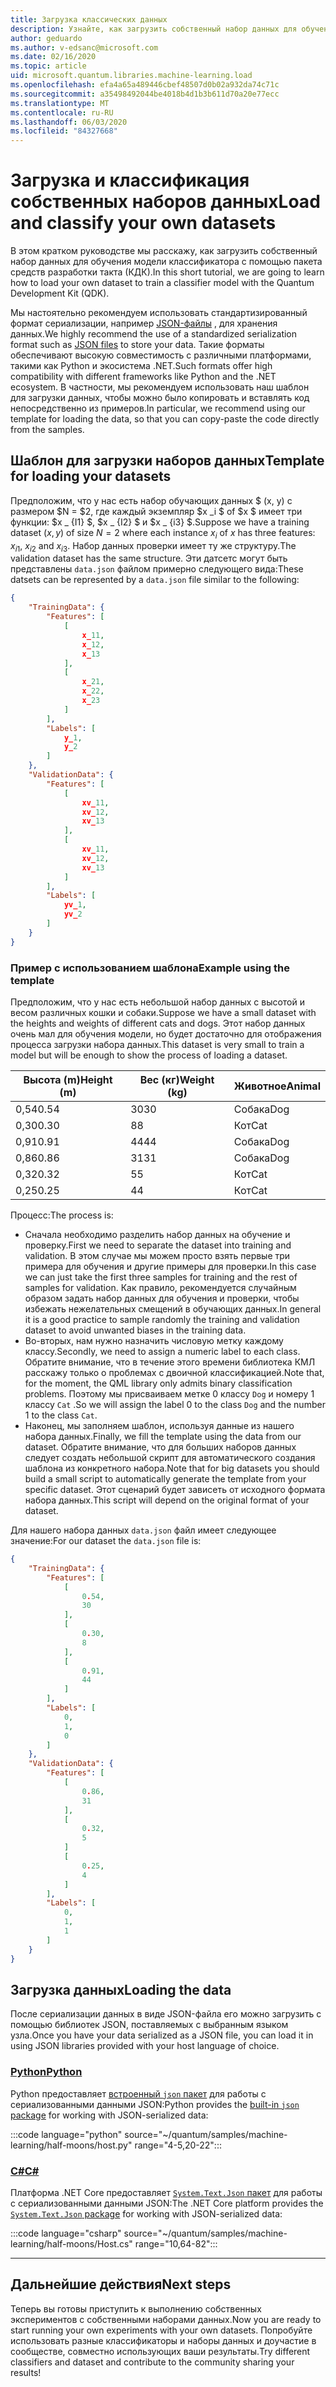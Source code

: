 ```yaml
---
title: Загрузка классических данных
description: Узнайте, как загрузить собственный набор данных для обучения модели-классификатора с помощью Microsoft Quantum Development Kit (КДК).
author: geduardo
ms.author: v-edsanc@microsoft.com
ms.date: 02/16/2020
ms.topic: article
uid: microsoft.quantum.libraries.machine-learning.load
ms.openlocfilehash: efa4a65a489446cbef48507d0b02a932da74c71c
ms.sourcegitcommit: a35498492044be4018b4d1b3b611d70a20e77ecc
ms.translationtype: MT
ms.contentlocale: ru-RU
ms.lasthandoff: 06/03/2020
ms.locfileid: "84327668"
---
```

# <a name="load-and-classify-your-own-datasets"></a><span data-ttu-id="0d5e8-103">Загрузка и классификация собственных наборов данных</span><span class="sxs-lookup"><span data-stu-id="0d5e8-103">Load and classify your own datasets</span></span>

<span data-ttu-id="0d5e8-104">В этом кратком руководстве мы расскажу, как загрузить собственный набор данных для обучения модели классификатора с помощью пакета средств разработки такта (КДК).</span><span class="sxs-lookup"><span data-stu-id="0d5e8-104">In this short tutorial, we are going to learn how to load your own dataset to train a classifier model with the Quantum Development Kit (QDK).</span></span>

<span data-ttu-id="0d5e8-105">Мы настоятельно рекомендуем использовать стандартизированный формат сериализации, например [JSON-файлы](https://en.wikipedia.org/wiki/JSON) , для хранения данных.</span><span class="sxs-lookup"><span data-stu-id="0d5e8-105">We highly recommend the use of a standardized serialization format such as [JSON files](https://en.wikipedia.org/wiki/JSON) to store your data.</span></span>
<span data-ttu-id="0d5e8-106">Такие форматы обеспечивают высокую совместимость с различными платформами, такими как Python и экосистема .NET.</span><span class="sxs-lookup"><span data-stu-id="0d5e8-106">Such formats offer high compatibility with different frameworks like Python and the .NET ecosystem.</span></span>
<span data-ttu-id="0d5e8-107">В частности, мы рекомендуем использовать наш шаблон для загрузки данных, чтобы можно было копировать и вставлять код непосредственно из примеров.</span><span class="sxs-lookup"><span data-stu-id="0d5e8-107">In particular, we recommend using our template for loading the data, so that you can copy-paste the code directly from the samples.</span></span>

## <a name="template-for-loading-your-datasets"></a><span data-ttu-id="0d5e8-108">Шаблон для загрузки наборов данных</span><span class="sxs-lookup"><span data-stu-id="0d5e8-108">Template for loading your datasets</span></span>

<span data-ttu-id="0d5e8-109">Предположим, что у нас есть набор обучающих данных $ (x, y) с размером $N = $2, где каждый экземпляр $x _i $ of $x $ имеет три функции: $x _ {I1} $, $x _ {I2} $ и $x _ {i3} $.</span><span class="sxs-lookup"><span data-stu-id="0d5e8-109">Suppose we have a training dataset $(x, y)$ of size $N=2$ where each instance $x_i$ of $x$ has three features: $x_{i1}$, $x_{i2}$ and $x_{i3}$.</span></span>
<span data-ttu-id="0d5e8-110">Набор данных проверки имеет ту же структуру.</span><span class="sxs-lookup"><span data-stu-id="0d5e8-110">The validation dataset has the same structure.</span></span>
<span data-ttu-id="0d5e8-111">Эти датсетс могут быть представлены `data.json` файлом примерно следующего вида:</span><span class="sxs-lookup"><span data-stu-id="0d5e8-111">These datsets can be represented by a `data.json` file similar to the following:</span></span>

```json
{
    "TrainingData": {
        "Features": [
            [
                x_11,
                x_12,
                x_13
            ],
            [
                x_21,
                x_22,
                x_23
            ]
        ],
        "Labels": [
            y_1,
            y_2
        ]
    },
    "ValidationData": {
        "Features": [
            [
                xv_11,
                xv_12,
                xv_13
            ],
            [
                xv_11,
                xv_12,
                xv_13
            ]
        ],
        "Labels": [
            yv_1,
            yv_2
        ]
    }
}
```

### <a name="example-using-the-template"></a><span data-ttu-id="0d5e8-112">Пример с использованием шаблона</span><span class="sxs-lookup"><span data-stu-id="0d5e8-112">Example using the template</span></span>

<span data-ttu-id="0d5e8-113">Предположим, что у нас есть небольшой набор данных с высотой и весом различных кошки и собаки.</span><span class="sxs-lookup"><span data-stu-id="0d5e8-113">Suppose we have a small dataset with the heights and weights of different cats and dogs.</span></span> <span data-ttu-id="0d5e8-114">Этот набор данных очень мал для обучения модели, но будет достаточно для отображения процесса загрузки набора данных.</span><span class="sxs-lookup"><span data-stu-id="0d5e8-114">This dataset is very small to train a model but will be enough to show the process of loading a dataset.</span></span>

| <span data-ttu-id="0d5e8-115">Высота (m)</span><span class="sxs-lookup"><span data-stu-id="0d5e8-115">Height (m)</span></span> | <span data-ttu-id="0d5e8-116">Вес (кг)</span><span class="sxs-lookup"><span data-stu-id="0d5e8-116">Weight (kg)</span></span> | <span data-ttu-id="0d5e8-117">Животное</span><span class="sxs-lookup"><span data-stu-id="0d5e8-117">Animal</span></span> |
|-----------|------------|--------|
| <span data-ttu-id="0d5e8-118">0,54</span><span class="sxs-lookup"><span data-stu-id="0d5e8-118">0.54</span></span>      | <span data-ttu-id="0d5e8-119">30</span><span class="sxs-lookup"><span data-stu-id="0d5e8-119">30</span></span>         | <span data-ttu-id="0d5e8-120">Собака</span><span class="sxs-lookup"><span data-stu-id="0d5e8-120">Dog</span></span>    |
| <span data-ttu-id="0d5e8-121">0,30</span><span class="sxs-lookup"><span data-stu-id="0d5e8-121">0.30</span></span>      | <span data-ttu-id="0d5e8-122">8</span><span class="sxs-lookup"><span data-stu-id="0d5e8-122">8</span></span>          | <span data-ttu-id="0d5e8-123">Кот</span><span class="sxs-lookup"><span data-stu-id="0d5e8-123">Cat</span></span>    |
| <span data-ttu-id="0d5e8-124">0,91</span><span class="sxs-lookup"><span data-stu-id="0d5e8-124">0.91</span></span>      | <span data-ttu-id="0d5e8-125">44</span><span class="sxs-lookup"><span data-stu-id="0d5e8-125">44</span></span>         | <span data-ttu-id="0d5e8-126">Собака</span><span class="sxs-lookup"><span data-stu-id="0d5e8-126">Dog</span></span>    |
| <span data-ttu-id="0d5e8-127">0,86</span><span class="sxs-lookup"><span data-stu-id="0d5e8-127">0.86</span></span>      | <span data-ttu-id="0d5e8-128">31</span><span class="sxs-lookup"><span data-stu-id="0d5e8-128">31</span></span>          | <span data-ttu-id="0d5e8-129">Собака</span><span class="sxs-lookup"><span data-stu-id="0d5e8-129">Dog</span></span>    |
| <span data-ttu-id="0d5e8-130">0,32</span><span class="sxs-lookup"><span data-stu-id="0d5e8-130">0.32</span></span>      | <span data-ttu-id="0d5e8-131">5</span><span class="sxs-lookup"><span data-stu-id="0d5e8-131">5</span></span>         | <span data-ttu-id="0d5e8-132">Кот</span><span class="sxs-lookup"><span data-stu-id="0d5e8-132">Cat</span></span>    |
| <span data-ttu-id="0d5e8-133">0,25</span><span class="sxs-lookup"><span data-stu-id="0d5e8-133">0.25</span></span>      | <span data-ttu-id="0d5e8-134">4</span><span class="sxs-lookup"><span data-stu-id="0d5e8-134">4</span></span>          | <span data-ttu-id="0d5e8-135">Кот</span><span class="sxs-lookup"><span data-stu-id="0d5e8-135">Cat</span></span>    |

<span data-ttu-id="0d5e8-136">Процесс:</span><span class="sxs-lookup"><span data-stu-id="0d5e8-136">The process is:</span></span>

- <span data-ttu-id="0d5e8-137">Сначала необходимо разделить набор данных на обучение и проверку.</span><span class="sxs-lookup"><span data-stu-id="0d5e8-137">First we need to separate the dataset into training and validation.</span></span> <span data-ttu-id="0d5e8-138">В этом случае мы можем просто взять первые три примера для обучения и другие примеры для проверки.</span><span class="sxs-lookup"><span data-stu-id="0d5e8-138">In this case we can just take the first three samples for training and the rest of samples for validation.</span></span> <span data-ttu-id="0d5e8-139">Как правило, рекомендуется случайным образом задать набор данных для обучения и проверки, чтобы избежать нежелательных смещений в обучающих данных.</span><span class="sxs-lookup"><span data-stu-id="0d5e8-139">In general it is a good practice to sample randomly the training and validation dataset to avoid unwanted biases in the training data.</span></span>
- <span data-ttu-id="0d5e8-140">Во-вторых, нам нужно назначить числовую метку каждому классу.</span><span class="sxs-lookup"><span data-stu-id="0d5e8-140">Secondly, we need to assign a numeric label to each class.</span></span> <span data-ttu-id="0d5e8-141">Обратите внимание, что в течение этого времени библиотека КМЛ расскажу только о проблемах с двоичной классификацией.</span><span class="sxs-lookup"><span data-stu-id="0d5e8-141">Note that, for the moment, the QML library only admits binary classification problems.</span></span> <span data-ttu-id="0d5e8-142">Поэтому мы присваиваем метке 0 классу `Dog` и номеру 1 классу `Cat` .</span><span class="sxs-lookup"><span data-stu-id="0d5e8-142">So we will assign the label 0 to the class `Dog` and the number 1 to the class `Cat`.</span></span>
- <span data-ttu-id="0d5e8-143">Наконец, мы заполняем шаблон, используя данные из нашего набора данных.</span><span class="sxs-lookup"><span data-stu-id="0d5e8-143">Finally, we fill the template using the data from our dataset.</span></span> <span data-ttu-id="0d5e8-144">Обратите внимание, что для больших наборов данных следует создать небольшой скрипт для автоматического создания шаблона из конкретного набора.</span><span class="sxs-lookup"><span data-stu-id="0d5e8-144">Note that for big datasets you should build a small script to automatically generate the template from your specific dataset.</span></span> <span data-ttu-id="0d5e8-145">Этот сценарий будет зависеть от исходного формата набора данных.</span><span class="sxs-lookup"><span data-stu-id="0d5e8-145">This script will depend on the original format of your dataset.</span></span>

<span data-ttu-id="0d5e8-146">Для нашего набора данных `data.json` файл имеет следующее значение:</span><span class="sxs-lookup"><span data-stu-id="0d5e8-146">For our dataset the `data.json` file is:</span></span>

```json
{
    "TrainingData": {
        "Features": [
            [
                0.54,
                30
            ],
            [
                0.30,
                8
            ],
            [
                0.91,
                44
            ]
        ],
        "Labels": [
            0,
            1,
            0
        ]
    },
    "ValidationData": {
        "Features": [
            [
                0.86,
                31
            ],
            [
                0.32,
                5
            ]
            [
                0.25,
                4
            ]
        ],
        "Labels": [
            0,
            1,
            1
        ]
    }
}

```

## <a name="loading-the-data"></a><span data-ttu-id="0d5e8-147">Загрузка данных</span><span class="sxs-lookup"><span data-stu-id="0d5e8-147">Loading the data</span></span>

<span data-ttu-id="0d5e8-148">После сериализации данных в виде JSON-файла его можно загрузить с помощью библиотек JSON, поставляемых с выбранным языком узла.</span><span class="sxs-lookup"><span data-stu-id="0d5e8-148">Once you have your data serialized as a JSON file, you can load it in using JSON libraries provided with your host language of choice.</span></span>

### <a name="python"></a>[<span data-ttu-id="0d5e8-149">Python</span><span class="sxs-lookup"><span data-stu-id="0d5e8-149">Python</span></span>](#tab/tabid-python)

<span data-ttu-id="0d5e8-150">Python предоставляет [встроенный `json` пакет](https://docs.python.org/3.7/library/json.html) для работы с сериализованными данными JSON:</span><span class="sxs-lookup"><span data-stu-id="0d5e8-150">Python provides the [built-in `json` package](https://docs.python.org/3.7/library/json.html) for working with JSON-serialized data:</span></span>

:::code language="python" source="~/quantum/samples/machine-learning/half-moons/host.py" range="4-5,20-22":::

### <a name="c"></a>[<span data-ttu-id="0d5e8-151">C#</span><span class="sxs-lookup"><span data-stu-id="0d5e8-151">C#</span></span>](#tab/tabid-csharp)

<span data-ttu-id="0d5e8-152">Платформа .NET Core предоставляет [ `System.Text.Json` пакет](https://www.nuget.org/packages/System.Text.Json) для работы с сериализованными данными JSON:</span><span class="sxs-lookup"><span data-stu-id="0d5e8-152">The .NET Core platform provides the [`System.Text.Json` package](https://www.nuget.org/packages/System.Text.Json) for working with JSON-serialized data:</span></span>

:::code language="csharp" source="~/quantum/samples/machine-learning/half-moons/Host.cs" range="10,64-82":::

***

## <a name="next-steps"></a><span data-ttu-id="0d5e8-153">Дальнейшие действия</span><span class="sxs-lookup"><span data-stu-id="0d5e8-153">Next steps</span></span>

<span data-ttu-id="0d5e8-154">Теперь вы готовы приступить к выполнению собственных экспериментов с собственными наборами данных.</span><span class="sxs-lookup"><span data-stu-id="0d5e8-154">Now you are ready to start running your own experiments with your own datasets.</span></span> <span data-ttu-id="0d5e8-155">Попробуйте использовать разные классификаторы и наборы данных и доучастие в сообществе, совместно использующих ваши результаты.</span><span class="sxs-lookup"><span data-stu-id="0d5e8-155">Try different classifiers and dataset and contribute to the community sharing your results!</span></span>

